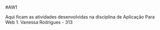 #AW1

Aqui ficam as atividades desenvolvidas na disciplina de Aplicação Para Web 1.
Vanessa Rodrigues - 313

